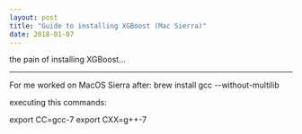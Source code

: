 ```yaml
---
layout: post
title: "Guide to installing XGBoost (Mac Sierra)"
date: 2018-01-07
---
```


the pain of installing XGBoost...

---

For me worked on MacOS Sierra after:
brew install gcc --without-multilib

executing this commands:

export CC=gcc-7
export CXX=g++-7